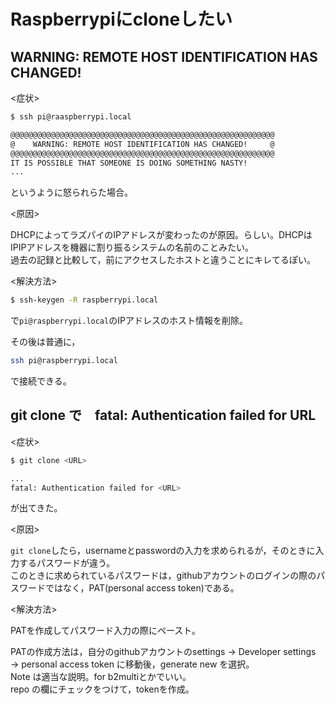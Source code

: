# Raspberrypiにcloneしたい

## WARNING: REMOTE HOST IDENTIFICATION HAS CHANGED! 

<症状>  

```zsh
$ ssh pi@raaspberrypi.local

@@@@@@@@@@@@@@@@@@@@@@@@@@@@@@@@@@@@@@@@@@@@@@@@@@@@@@@@@@@
@    WARNING: REMOTE HOST IDENTIFICATION HAS CHANGED!     @
@@@@@@@@@@@@@@@@@@@@@@@@@@@@@@@@@@@@@@@@@@@@@@@@@@@@@@@@@@@
IT IS POSSIBLE THAT SOMEONE IS DOING SOMETHING NASTY!
...
```

というように怒られらた場合。  

<原因>  

DHCPによってラズパイのIPアドレスが変わったのが原因。らしい。DHCPはIPIPアドレスを機器に割り振るシステムの名前のことみたい。  
過去の記録と比較して，前にアクセスしたホストと違うことにキレてるぽい。

<解決方法>
```zsh
$ ssh-keygen -R raspberrypi.local
```
で`pi@raspberrypi.local`のIPアドレスのホスト情報を削除。  

その後は普通に，
```zsh
ssh pi@raspberrypi.local 
```
で接続できる。 

## git clone で　fatal: Authentication failed for URL

<症状>  

```zsh
$ git clone <URL>

...
fatal: Authentication failed for <URL>
```
が出てきた。

<原因>  

`git clone`したら，usernameとpasswordの入力を求められるが，そのときに入力するパスワードが違う。  
このときに求められているパスワードは，githubアカウントのログインの際のパスワードではなく，PAT(personal access token)である。  

<解決方法>  

PATを作成してパスワード入力の際にペースト。  

PATの作成方法は，自分のgithubアカウントのsettings → Developer settings → personal access token に移動後，generate new を選択。  
Note は適当な説明。for b2multiとかでいい。  
repo の欄にチェックをつけて，tokenを作成。  

